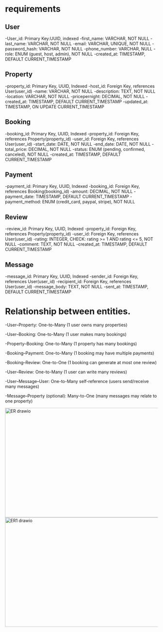 # requirements
## User
-User_id: Primary Key:UUID, indexed
-first_name: VARCHAR, NOT NULL
-last_name: VARCHAR, NOT NULL
-email: VARCHAR, UNIQUE, NOT NULL
-password_hash: VARCHAR, NOT NULL
-phone_number: VARCHAR, NULL
-role: ENUM (guest, host, admin), NOT NULL
-created_at: TIMESTAMP, DEFAULT CURRENT_TIMESTAMP

## Property
-property_id: Primary Key, UUID, Indexed
-host_id: Foreign Key, references User(user_id)
-name: VARCHAR, NOT NULL
-description: TEXT, NOT NULL
-location: VARCHAR, NOT NULL
-pricepernight: DECIMAL, NOT NULL
-created_at: TIMESTAMP, DEFAULT CURRENT_TIMESTAMP
-updated_at: TIMESTAMP, ON UPDATE CURRENT_TIMESTAMP

## Booking
-booking_id: Primary Key, UUID, Indexed
-property_id: Foreign Key, references Property(property_id)
-user_id: Foreign Key, references User(user_id)
-start_date: DATE, NOT NULL
-end_date: DATE, NOT NULL
-total_price: DECIMAL, NOT NULL
-status: ENUM (pending, confirmed, canceled), NOT NULL
-created_at: TIMESTAMP, DEFAULT CURRENT_TIMESTAMP

## Payment
-payment_id: Primary Key, UUID, Indexed
-booking_id: Foreign Key, references Booking(booking_id)
-amount: DECIMAL, NOT NULL
-payment_date: TIMESTAMP, DEFAULT CURRENT_TIMESTAMP
-payment_method: ENUM (credit_card, paypal, stripe), NOT NULL

## Review
-review_id: Primary Key, UUID, Indexed
-property_id: Foreign Key, references Property(property_id)
-user_id: Foreign Key, references User(user_id)
-rating: INTEGER, CHECK: rating >= 1 AND rating <= 5, NOT NULL
-comment: TEXT, NOT NULL
-created_at: TIMESTAMP, DEFAULT CURRENT_TIMESTAMP

## Message
-message_id: Primary Key, UUID, Indexed
-sender_id: Foreign Key, references User(user_id)
-recipient_id: Foreign Key, references User(user_id)
-message_body: TEXT, NOT NULL
-sent_at: TIMESTAMP, DEFAULT CURRENT_TIMESTAMP

# Relationship between entities.
-User–Property: One-to-Many (1 user owns many properties)

-User–Booking: One-to-Many (1 user makes many bookings)

-Property–Booking: One-to-Many (1 property has many bookings)

-Booking–Payment: One-to-Many (1 booking may have multiple payments)

-Booking–Review: One-to-One (1 booking can generate at most one review)

-User–Review: One-to-Many (1 user can write many reviews)

-User–Message–User: One-to-Many self-reference (users send/receive many messages)

-Message–Property (optional): Many-to-One (many messages may relate to one property)


<img width="609" height="361" alt="ER drawio" src="https://github.com/user-attachments/assets/f558cad8-c321-4081-9b09-866a8af7f61c" />



<img width="609" height="361" alt="ER1 drawio" src="https://github.com/user-attachments/assets/f7d30a32-17b5-4f8e-9e7d-391c9bc940d4" />
